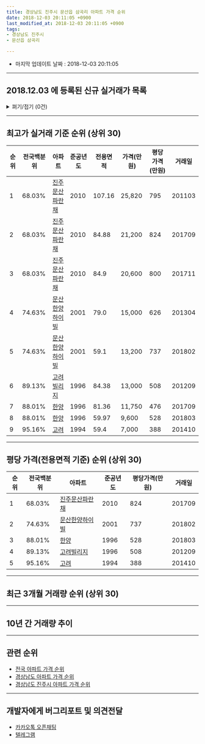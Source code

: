 ```yaml
---
title: 경상남도 진주시 문산읍 삼곡리 아파트 가격 순위
date: 2018-12-03 20:11:05 +0900
last_modified_at: 2018-12-03 20:11:05 +0900
tags:
- 경상남도 진주시
- 문산읍 삼곡리

---
```


* 마지막 업데이트 날짜 : 2018-12-03 20:11:05

---

## 2018.12.03 에 등록된 신규 실거래가 목록

<details>
<summary>펴기/접기 (0건)</summary>
<div markdown="1">

|아파트|전국백분위|준공년도|전용면적|가격(만원)|평당가격(만원)|거래일|
|---|---|---|---|---|---|---|
|없음|||||||


</div>
</details>

---

## 최고가 실거래 기준 순위 (상위 30)


|순위|전국백분위|아파트|준공년도|전용면적|가격(만원)|평당가격(만원)|거래일|
|---|---|---|---|---|---|---|---|
|1|68.03%|[진주문산파란채](https://search.naver.com/search.naver?query=%EA%B2%BD%EC%83%81%EB%82%A8%EB%8F%84+%EC%A7%84%EC%A3%BC%EC%8B%9C+%EB%AC%B8%EC%82%B0%EC%9D%8D+%EC%82%BC%EA%B3%A1%EB%A6%AC+%EC%A7%84%EC%A3%BC%EB%AC%B8%EC%82%B0%ED%8C%8C%EB%9E%80%EC%B1%84)|2010|107.16|25,820|795|201103|
|2|68.03%|[진주문산파란채](https://search.naver.com/search.naver?query=%EA%B2%BD%EC%83%81%EB%82%A8%EB%8F%84+%EC%A7%84%EC%A3%BC%EC%8B%9C+%EB%AC%B8%EC%82%B0%EC%9D%8D+%EC%82%BC%EA%B3%A1%EB%A6%AC+%EC%A7%84%EC%A3%BC%EB%AC%B8%EC%82%B0%ED%8C%8C%EB%9E%80%EC%B1%84)|2010|84.88|21,200|824|201709|
|3|68.03%|[진주문산파란채](https://search.naver.com/search.naver?query=%EA%B2%BD%EC%83%81%EB%82%A8%EB%8F%84+%EC%A7%84%EC%A3%BC%EC%8B%9C+%EB%AC%B8%EC%82%B0%EC%9D%8D+%EC%82%BC%EA%B3%A1%EB%A6%AC+%EC%A7%84%EC%A3%BC%EB%AC%B8%EC%82%B0%ED%8C%8C%EB%9E%80%EC%B1%84)|2010|84.9|20,600|800|201711|
|4|74.63%|[문산한양하이빌](https://search.naver.com/search.naver?query=%EA%B2%BD%EC%83%81%EB%82%A8%EB%8F%84+%EC%A7%84%EC%A3%BC%EC%8B%9C+%EB%AC%B8%EC%82%B0%EC%9D%8D+%EC%82%BC%EA%B3%A1%EB%A6%AC+%EB%AC%B8%EC%82%B0%ED%95%9C%EC%96%91%ED%95%98%EC%9D%B4%EB%B9%8C)|2001|79.0|15,000|626|201304|
|5|74.63%|[문산한양하이빌](https://search.naver.com/search.naver?query=%EA%B2%BD%EC%83%81%EB%82%A8%EB%8F%84+%EC%A7%84%EC%A3%BC%EC%8B%9C+%EB%AC%B8%EC%82%B0%EC%9D%8D+%EC%82%BC%EA%B3%A1%EB%A6%AC+%EB%AC%B8%EC%82%B0%ED%95%9C%EC%96%91%ED%95%98%EC%9D%B4%EB%B9%8C)|2001|59.1|13,200|737|201802|
|6|89.13%|[고려빌리지](https://search.naver.com/search.naver?query=%EA%B2%BD%EC%83%81%EB%82%A8%EB%8F%84+%EC%A7%84%EC%A3%BC%EC%8B%9C+%EB%AC%B8%EC%82%B0%EC%9D%8D+%EC%82%BC%EA%B3%A1%EB%A6%AC+%EA%B3%A0%EB%A0%A4%EB%B9%8C%EB%A6%AC%EC%A7%80)|1996|84.38|13,000|508|201209|
|7|88.01%|[한양](https://search.naver.com/search.naver?query=%EA%B2%BD%EC%83%81%EB%82%A8%EB%8F%84+%EC%A7%84%EC%A3%BC%EC%8B%9C+%EB%AC%B8%EC%82%B0%EC%9D%8D+%EC%82%BC%EA%B3%A1%EB%A6%AC+%ED%95%9C%EC%96%91)|1996|81.36|11,750|476|201709|
|8|88.01%|[한양](https://search.naver.com/search.naver?query=%EA%B2%BD%EC%83%81%EB%82%A8%EB%8F%84+%EC%A7%84%EC%A3%BC%EC%8B%9C+%EB%AC%B8%EC%82%B0%EC%9D%8D+%EC%82%BC%EA%B3%A1%EB%A6%AC+%ED%95%9C%EC%96%91)|1996|59.97|9,600|528|201803|
|9|95.16%|[고려](https://search.naver.com/search.naver?query=%EA%B2%BD%EC%83%81%EB%82%A8%EB%8F%84+%EC%A7%84%EC%A3%BC%EC%8B%9C+%EB%AC%B8%EC%82%B0%EC%9D%8D+%EC%82%BC%EA%B3%A1%EB%A6%AC+%EA%B3%A0%EB%A0%A4)|1994|59.4|7,000|388|201410|


---

## 평당 가격(전용면적 기준) 순위 (상위 30)


|순위|전국백분위|아파트|준공년도|평당가격(만원)|거래일|
|---|---|---|---|---|---|
|1|68.03%|[진주문산파란채](https://search.naver.com/search.naver?query=%EA%B2%BD%EC%83%81%EB%82%A8%EB%8F%84+%EC%A7%84%EC%A3%BC%EC%8B%9C+%EB%AC%B8%EC%82%B0%EC%9D%8D+%EC%82%BC%EA%B3%A1%EB%A6%AC+%EC%A7%84%EC%A3%BC%EB%AC%B8%EC%82%B0%ED%8C%8C%EB%9E%80%EC%B1%84)|2010|824|201709|
|2|74.63%|[문산한양하이빌](https://search.naver.com/search.naver?query=%EA%B2%BD%EC%83%81%EB%82%A8%EB%8F%84+%EC%A7%84%EC%A3%BC%EC%8B%9C+%EB%AC%B8%EC%82%B0%EC%9D%8D+%EC%82%BC%EA%B3%A1%EB%A6%AC+%EB%AC%B8%EC%82%B0%ED%95%9C%EC%96%91%ED%95%98%EC%9D%B4%EB%B9%8C)|2001|737|201802|
|3|88.01%|[한양](https://search.naver.com/search.naver?query=%EA%B2%BD%EC%83%81%EB%82%A8%EB%8F%84+%EC%A7%84%EC%A3%BC%EC%8B%9C+%EB%AC%B8%EC%82%B0%EC%9D%8D+%EC%82%BC%EA%B3%A1%EB%A6%AC+%ED%95%9C%EC%96%91)|1996|528|201803|
|4|89.13%|[고려빌리지](https://search.naver.com/search.naver?query=%EA%B2%BD%EC%83%81%EB%82%A8%EB%8F%84+%EC%A7%84%EC%A3%BC%EC%8B%9C+%EB%AC%B8%EC%82%B0%EC%9D%8D+%EC%82%BC%EA%B3%A1%EB%A6%AC+%EA%B3%A0%EB%A0%A4%EB%B9%8C%EB%A6%AC%EC%A7%80)|1996|508|201209|
|5|95.16%|[고려](https://search.naver.com/search.naver?query=%EA%B2%BD%EC%83%81%EB%82%A8%EB%8F%84+%EC%A7%84%EC%A3%BC%EC%8B%9C+%EB%AC%B8%EC%82%B0%EC%9D%8D+%EC%82%BC%EA%B3%A1%EB%A6%AC+%EA%B3%A0%EB%A0%A4)|1994|388|201410|


---

## 최근 3개월 거래량 순위 (상위 30)


<div style="width:100%;">
    <canvas id="deal_count_ranking" height="250"></canvas>
</div>


<script>
new Chart(document.getElementById("deal_count_ranking"), {
    type: 'horizontalBar',
    data: {
        labels: ['진주문산파란채', '고려'],
        datasets: [{
            label: '실거래 수',
            data: [2, 1],
            borderColor: "rgba(255, 0, 128, 1)",
            backgroundColor: "rgba(255, 0, 128, 0.5)",
            fill: false,
        }]
    },
    options: {
        responsive: true,
        title: {
            display: true,
            text: '최근 3개월 거래량 순위'
        },
        tooltips: {
            mode: 'index',
            intersect: false,
            callbacks: {
                title: function(tooltipItems, data) {
                    return "실거래 수:";
                },
                label: function(tooltipItem, data) {
                    return data.labels[tooltipItem.index] + ": " + tooltipItem.xLabel;
                }
            }
        },
        hover: {
            mode: 'nearest',
            intersect: true
        },
        scales: {
            xAxes: [{
                display: true,
                scaleLabel: {
                    display: true,
                    labelString: '실거래 수'
                },
                ticks: {
                    suggestedMin: 0,
                }
            }],
            yAxes: [{
                display: true,
                ticks: {
                    autoSkip: false,
                    callback: function(value, index, values) {
                        if (value.length > 15)
                            return value.substr(0, 13) + "...";
                        else
                            return value;
                    }
                },
                scaleLabel: {
                    display: false,
                }
            }]
        }
    }
});

</script>


---

## 10년 간 거래량 추이


<div style="width:100%;">
    <canvas id="deal_progress" height="250"></canvas>
</div>

<script>
new Chart(document.getElementById("deal_progress"), {
    type: 'line',
    data: {
        labels: ['200812','200901','200902','200903','200904','200905','200906','200907','200908','200909','200910','200911','200912','201001','201002','201003','201004','201005','201006','201007','201008','201009','201010','201011','201012','201101','201102','201103','201104','201105','201106','201107','201108','201109','201110','201111','201112','201201','201202','201203','201204','201205','201206','201207','201208','201209','201210','201211','201212','201301','201302','201303','201304','201305','201306','201307','201308','201309','201310','201311','201312','201401','201402','201403','201404','201405','201406','201407','201408','201409','201410','201411','201412','201501','201502','201503','201504','201505','201506','201507','201508','201509','201510','201511','201512','201601','201602','201603','201604','201605','201606','201607','201608','201609','201610','201611','201612','201701','201702','201703','201704','201705','201706','201707','201708','201709','201710','201711','201712','201801','201802','201803','201804','201805','201806','201807','201808','201809','201810','201811','201812'],
        datasets: [{
            label: '실거래 수',
            pointRadius: 1,
            data: [1, 0, 2, 1, 0, 1, 0, 3, 1, 1, 0, 2, 0, 2, 2, 0, 1, 0, 0, 0, 0, 24, 24, 12, 23, 14, 11, 23, 28, 20, 31, 7, 22, 12, 12, 7, 6, 6, 9, 3, 2, 6, 8, 1, 1, 3, 33, 4, 2, 3, 13, 27, 7, 2, 5, 4, 3, 3, 4, 6, 3, 2, 4, 4, 4, 4, 3, 3, 2, 3, 11, 3, 5, 2, 5, 5, 13, 7, 2, 8, 7, 4, 10, 4, 10, 3, 3, 3, 6, 9, 4, 11, 8, 4, 8, 5, 2, 2, 8, 3, 4, 4, 5, 6, 4, 5, 1, 4, 3, 1, 4, 4, 2, 0, 3, 0, 1, 2, 2, 1, 0],
            borderColor: "rgba(255, 201, 14, 1)",
            backgroundColor: "rgba(255, 201, 14, 0.5)",
            fill: true,
        }]
    },
    options: {
        responsive: true,
        title: {
            display: true,
            text: '10년간 거래량 추이'
        },
        tooltips: {
            mode: 'index',
            intersect: false,
        },
        hover: {
            mode: 'nearest',
            intersect: true
        },
        scales: {
            xAxes: [{
                display: true,
                scaleLabel: {
                    display: true,
                    labelString: '년/월'
                }
            }],
            yAxes: [{
                display: true,
                ticks: {
                    suggestedMin: 0,
                },
                scaleLabel: {
                    display: true,
                    labelString: '실거래 수'
                }
            }]
        }
    }
});

</script>


---

## 관련 순위

- [전국 아파트 가격 순위](https://inasie.github.io/apt-ranking/전국)
- [경상남도 아파트 가격 순위](https://inasie.github.io/apt-ranking/경상남도)
- [경상남도 진주시 아파트 가격 순위](https://inasie.github.io/apt-ranking/경상남도-진주시)


---

## 개발자에게 버그리포트 및 의견전달

- [카카오톡 오픈채팅](https://open.kakao.com/o/gLJUAP4)
- [텔레그램](https://t.me/inasie)

